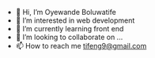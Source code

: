 - 👋 Hi, I’m Oyewande Boluwatife
- 👀 I’m interested in web development
- 🌱 I’m currently learning front end
- 💞️ I’m looking to collaborate on ...
- 📫 How to reach me tifeng9@gmail.com

<!---
Feng-09/Feng-09 is a ✨ special ✨ repository because its `README.md` (this file) appears on your GitHub profile.
You can click the Preview link to take a look at your changes.
--->
